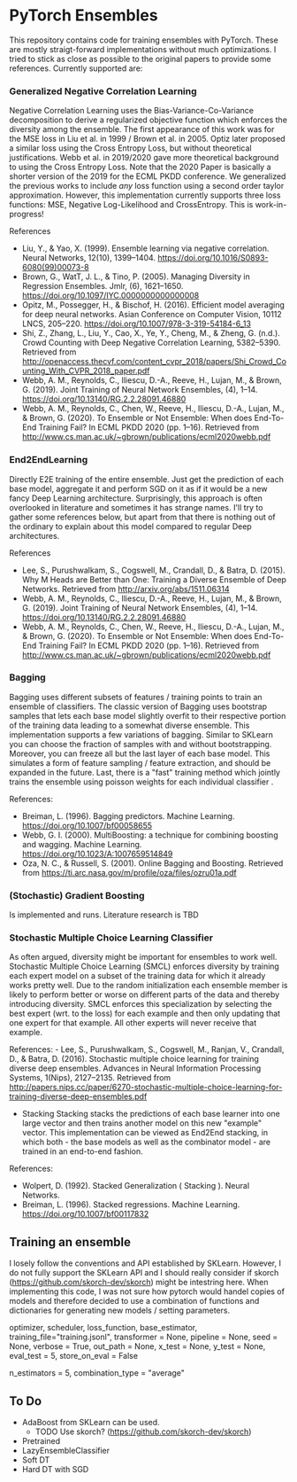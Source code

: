 # PyTorch Ensembles 

This repository contains code for training ensembles with PyTorch. These are mostly straigt-forward implementations 
without much optimizations. I tried to stick as close as possible to the original papers to provide some references.
Currently supported are:

### Generalized Negative Correlation Learning
Negative Correlation Learning uses the Bias-Variance-Co-Variance decomposition to derive a regularized objective function which enforces the diversity among the ensemble. The first appearance of this work was for the MSE loss in Liu et al. in 1999 / Brown et al. in 2005. 
Optiz later proposed a similar loss using the Cross Entropy Loss, but without theoretical justifications. Webb et al. in 2019/2020 gave more theoretical background to using the Cross Entropy Loss. Note that the 2020 Paper is basically a shorter version of the 2019 for the ECML PKDD conference. 
We generalized the previous works to include _any_ loss function using a second order taylor approximation. However, this implementation currently supports three loss functions: MSE, Negative Log-Likelihood and CrossEntropy. This is work-in-progress!

References

- Liu, Y., & Yao, X. (1999). Ensemble learning via negative correlation. Neural Networks, 12(10), 1399–1404. https://doi.org/10.1016/S0893-6080(99)00073-8 
- Brown, G., WatT, J. L., & Tino, P. (2005). Managing Diversity in Regression Ensembles. Jmlr, (6), 1621–1650. https://doi.org/10.1097/IYC.0000000000000008
- Opitz, M., Possegger, H., & Bischof, H. (2016). Efficient model averaging for deep neural networks. Asian Conference on Computer Vision, 10112 LNCS, 205–220. https://doi.org/10.1007/978-3-319-54184-6_13
- Shi, Z., Zhang, L., Liu, Y., Cao, X., Ye, Y., Cheng, M., & Zheng, G. (n.d.). Crowd Counting with Deep Negative Correlation Learning, 5382–5390. Retrieved from http://openaccess.thecvf.com/content_cvpr_2018/papers/Shi_Crowd_Counting_With_CVPR_2018_paper.pdf
- Webb, A. M., Reynolds, C., Iliescu, D.-A., Reeve, H., Lujan, M., & Brown, G. (2019). Joint Training of Neural Network Ensembles, (4), 1–14. https://doi.org/10.13140/RG.2.2.28091.46880
- Webb, A. M., Reynolds, C., Chen, W., Reeve, H., Iliescu, D.-A., Lujan, M., & Brown, G. (2020). To Ensemble or Not Ensemble: When does End-To-End Training Fail? In ECML PKDD 2020 (pp. 1–16). Retrieved from http://www.cs.man.ac.uk/~gbrown/publications/ecml2020webb.pdf

### End2EndLearning
Directly E2E training of the entire ensemble. Just get the prediction of each base model, aggregate it and perform SGD on it as if it would be a new fancy Deep Learning architecture. Surprisingly, this approach is often overlooked in literature and sometimes it has strange names. I'll try to gather some references below, but apart from that there is nothing out of the ordinary to explain about this model compared to regular Deep architectures. 

References

- Lee, S., Purushwalkam, S., Cogswell, M., Crandall, D., & Batra, D. (2015). Why M Heads are Better than One: Training a Diverse Ensemble of Deep Networks. Retrieved from http://arxiv.org/abs/1511.06314
- Webb, A. M., Reynolds, C., Iliescu, D.-A., Reeve, H., Lujan, M., & Brown, G. (2019). Joint Training of Neural Network Ensembles, (4), 1–14. https://doi.org/10.13140/RG.2.2.28091.46880
- Webb, A. M., Reynolds, C., Chen, W., Reeve, H., Iliescu, D.-A., Lujan, M., & Brown, G. (2020). To Ensemble or Not Ensemble: When does End-To-End Training Fail? In ECML PKDD 2020 (pp. 1–16). Retrieved from http://www.cs.man.ac.uk/~gbrown/publications/ecml2020webb.pdf

### Bagging
Bagging uses different subsets of features / training points to train an ensemble of classifiers. The classic version of Bagging uses bootstrap samples that lets each base model slightly overfit to their respective portion of the training data leading to a somewhat diverse ensemble. This implementation supports a few variations of bagging. Similar to SKLearn you can choose the fraction of samples with and without bootstrapping. Moreover, you can freeze all but the last layer of each base model. This simulates a form of feature sampling / feature extraction, and should be expanded in the future. Last, there is a "fast" training method which jointly trains the ensemble using poisson weights for each individual classifier . 

References:

- Breiman, L. (1996). Bagging predictors. Machine Learning. https://doi.org/10.1007/bf00058655
- Webb, G. I. (2000). MultiBoosting: a technique for combining boosting and wagging. Machine Learning. https://doi.org/10.1023/A:1007659514849
- Oza, N. C., & Russell, S. (2001). Online Bagging and Boosting. Retrieved from https://ti.arc.nasa.gov/m/profile/oza/files/ozru01a.pdf 

### (Stochastic) Gradient Boosting

Is implemented and runs. Literature research is TBD

### Stochastic Multiple Choice Learning Classifier
As often argued, diversity might be important for ensembles to work well. Stochastic Multiple Choice Learning (SMCL)
enforces diversity by training each expert model on a subset of the training data for which it already works
pretty well. Due to the random initialization each ensemble member is likely to perform better or worse on different
parts of the data and thereby introducing diversity. SMCL enforces this specialization by selecting the best
expert (wrt. to the loss) for each example and then only updating that one expert for that example. All other experts
will never receive that example. 

References:
    - Lee, S., Purushwalkam, S., Cogswell, M., Ranjan, V., Crandall, D., & Batra, D. (2016). Stochastic multiple choice learning for training diverse deep ensembles. Advances in Neural Information Processing Systems, 1(Nips), 2127–2135. Retrieved from http://papers.nips.cc/paper/6270-stochastic-multiple-choice-learning-for-training-diverse-deep-ensembles.pdf
- Stacking
Stacking stacks the predictions of each base learner into one large vector and then trains another model on this new
"example" vector. This implementation can be viewed as End2End stacking, in which both - the base models as well as
the combinator model - are trained in an end-to-end fashion. 
    
References:

- Wolpert, D. (1992). Stacked Generalization ( Stacking ). Neural Networks.
- Breiman, L. (1996). Stacked regressions. Machine Learning. https://doi.org/10.1007/bf00117832

## Training an ensemble

I losely follow the conventions and API established by SKLearn. However, I do not fully support the SKLearn API and I should really 
consider if skorch (https://github.com/skorch-dev/skorch) might be intestring here. When implementing this code, I was not sure 
how pytorch would handel copies of models and therefore decided to use a combination of functions and dictionaries for generating new 
models / setting parameters.



optimizer, 
scheduler, 
loss_function, 
base_estimator, 
training_file="training.jsonl",
transformer = None,
pipeline = None,
seed = None,
verbose = True, 
out_path = None, 
x_test = None, 
y_test = None, 
eval_test = 5,
store_on_eval = False

n_estimators = 5, combination_type = "average"

## To Do 

- AdaBoost from SKLearn can be used. 
    - TODO Use skorch? (https://github.com/skorch-dev/skorch)
- Pretrained
- LazyEnsembleClassifier
- Soft DT
- Hard DT with SGD
